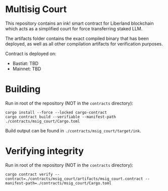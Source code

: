 # Multisig Court

This repository contains an ink! smart contract for Liberland blockchain which acts as a simplified court for force transferring staked LLM.

The artifacts folder contains the exact compiled binary that has been deployed, as well as all other compilation artifacts for verification purposes.

Contract is deployed on:
* Bastiat: TBD
* Mainnet: TBD

# Building

Run in root of the repository (NOT in the `contracts` directory):
```
cargo install --force --locked cargo-contract
cargo contract build --verifiable --manifest-path ./contracts/msig_court/Cargo.toml
```

Build output can be found in `./contracts/msig_court/target/ink`.

# Verifying integrity

Run in root of the repository (NOT in the `contracts` directory):
```
cargo contract verify --contract=./contracts/msig_court/artifacts/msig_court.contract --manifest-path=./contracts/msig_court/Cargo.toml
```
